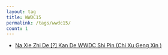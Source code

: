 ```yaml
---
layout: tag
title: WWDC15
permalink: /tags/wwdc15/
count: 1
---
```


- [Na Xie Zhi De [?] Kan De  WWDC Shi Pin (Chi Xu Geng Xin )](https://apollozhu.github.io/2017/08/16/wwdc-videos-worth-watching/)
